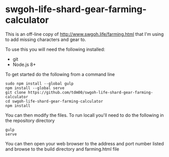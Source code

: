 # swgoh-life-shard-gear-farming-calculator

This is an off-line copy of http://www.swgoh.life/farming.html that I'm using to add missing characters and gear to.

To use this you will need the following installed:
* git
* Node.js 8+

To get started do the following from a command line

```
sudo npm install --global gulp
npm install --global serve
git clone https://github.com/tdm00/swgoh-life-shard-gear-farming-calculator
cd swgoh-life-shard-gear-farming-calculator
npm install
```

You can then modify the files. To run locall you'll need to do the following in the repository directory

```
gulp
serve
```

You can then open your web browser to the address and port number listed and browse to the build directory and farming.html file
